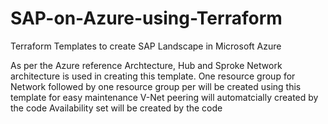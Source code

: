 # SAP-on-Azure-using-Terraform
Terraform Templates to create SAP Landscape in Microsoft Azure

As per the Azure reference Archtecture, Hub and Sproke Network architecture is used in creating this template.
One resource group for Network followed by one resource group per <sid> will be created using this template for easy maintenance
V-Net peering will automatcially created by the code
Availability set will be created by the code
